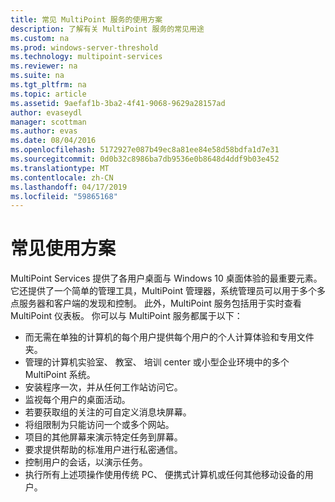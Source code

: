 ```yaml
---
title: 常见 MultiPoint 服务的使用方案
description: 了解有关 MultiPoint 服务的常见用途
ms.custom: na
ms.prod: windows-server-threshold
ms.technology: multipoint-services
ms.reviewer: na
ms.suite: na
ms.tgt_pltfrm: na
ms.topic: article
ms.assetid: 9aefaf1b-3ba2-4f41-9068-9629a28157ad
author: evaseydl
manager: scottman
ms.author: evas
ms.date: 08/04/2016
ms.openlocfilehash: 5172927e087b49ec8a81ee84e58d58bdfa1d7e31
ms.sourcegitcommit: 0d0b32c8986ba7db9536e0b8648d4ddf9b03e452
ms.translationtype: MT
ms.contentlocale: zh-CN
ms.lasthandoff: 04/17/2019
ms.locfileid: "59865168"
---
```

# <a name="common-usage-scenarios"></a>常见使用方案
MultiPoint Services 提供了各用户桌面与 Windows 10 桌面体验的最重要元素。 它还提供了一个简单的管理工具，MultiPoint 管理器，系统管理员可以用于多个多点服务器和客户端的发现和控制。 此外，MultiPoint 服务包括用于实时查看 MultiPoint 仪表板。 你可以与 MultiPoint 服务都属于以下：  
  
- 而无需在单独的计算机的每个用户提供每个用户的个人计算体验和专用文件夹。  
- 管理的计算机实验室、 教室、 培训 center 或小型企业环境中的多个 MultiPoint 系统。  
- 安装程序一次，并从任何工作站访问它。  
- 监视每个用户的桌面活动。  
- 若要获取组的关注的可自定义消息块屏幕。  
- 将组限制为只能访问一个或多个网站。  
- 项目的其他屏幕来演示特定任务到屏幕。  
- 要求提供帮助的标准用户进行私密通信。  
- 控制用户的会话，以演示任务。  
- 执行所有上述项操作使用传统 PC、 便携式计算机或任何其他移动设备的用户。 